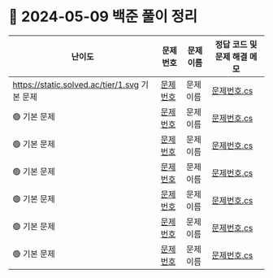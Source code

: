 # 📅 2024-05-09 백준 풀이 정리

| 난이도 | 문제 번호 | 문제 이름 | 정답 코드 및 문제 해결 메모 |
|--------|-----------|-----------|-----------------------------|
| https://static.solved.ac/tier/1.svg 기본 문제 | [문제번호](https://www.acmicpc.net/problem/문제번호) | 문제 이름 | [문제번호.cs](../BaekjoonSolutions/2024-05-09/문제번호.cs)<br>
| 🟢 기본 문제 | [문제번호](https://www.acmicpc.net/problem/문제번호) | 문제 이름 | [문제번호.cs](../BaekjoonSolutions/2024-05-09/문제번호.cs)<br>
| 🟢 기본 문제 | [문제번호](https://www.acmicpc.net/problem/문제번호) | 문제 이름 | [문제번호.cs](../BaekjoonSolutions/2024-05-09/문제번호.cs)<br>
| 🟢 기본 문제 | [문제번호](https://www.acmicpc.net/problem/문제번호) | 문제 이름 | [문제번호.cs](../BaekjoonSolutions/2024-05-09/문제번호.cs)<br>
| 🟢 기본 문제 | [문제번호](https://www.acmicpc.net/problem/문제번호) | 문제 이름 | [문제번호.cs](../BaekjoonSolutions/2024-05-09/문제번호.cs)<br>
| 🟢 기본 문제 | [문제번호](https://www.acmicpc.net/problem/문제번호) | 문제 이름 | [문제번호.cs](../BaekjoonSolutions/2024-05-09/문제번호.cs)<br>
| 🟢 기본 문제 | [문제번호](https://www.acmicpc.net/problem/문제번호) | 문제 이름 | [문제번호.cs](../BaekjoonSolutions/2024-05-09/문제번호.cs)<br>
